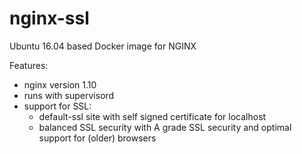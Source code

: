 # nginx-ssl

Ubuntu 16.04 based Docker image for NGINX 

Features: 
- nginx version 1.10
- runs with supervisord
- support for SSL: 
     - default-ssl site with self signed certificate for localhost
     - balanced SSL security with A grade SSL security and optimal support for (older) browsers
